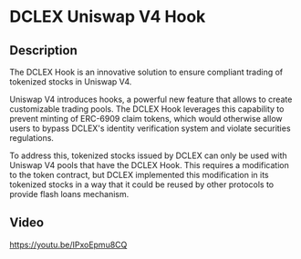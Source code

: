 # DCLEX Uniswap V4 Hook

## Description
The DCLEX Hook is an innovative solution to ensure compliant trading of tokenized stocks in Uniswap V4. 

Uniswap V4 introduces hooks, a powerful new feature that allows to create customizable trading pools. The DCLEX Hook leverages this capability to prevent minting of ERC-6909 claim tokens, which would otherwise allow users to bypass DCLEX's identity verification system and violate securities regulations.

To address this, tokenized stocks issued by DCLEX can only be used with Uniswap V4 pools that have the DCLEX Hook. This requires a modification to the token contract, but DCLEX implemented this modification in its tokenized stocks in a way that it could be reused by other protocols to provide flash loans mechanism.

## Video
https://youtu.be/IPxoEpmu8CQ
